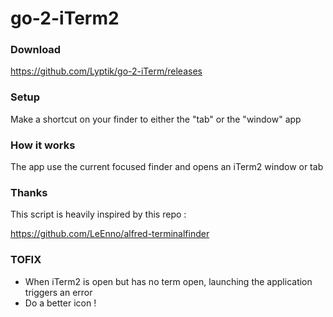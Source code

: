 go-2-iTerm2
===========

### Download

https://github.com/Lyptik/go-2-iTerm/releases

### Setup

Make a shortcut on your finder to either the "tab" or the "window" app

### How it works

The app use the current focused finder and opens an iTerm2 window or tab

### Thanks

This script is heavily inspired by this repo :

https://github.com/LeEnno/alfred-terminalfinder

### TOFIX

- When iTerm2 is open but has no term open, launching the application triggers an error
- Do a better icon !
